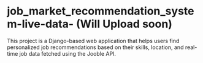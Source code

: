 # job_market_recommendation_system-live-data- (Will Upload soon)
This project is a Django-based web application that helps users find personalized job recommendations based on their skills, location, and real-time job data fetched using the Jooble API.
